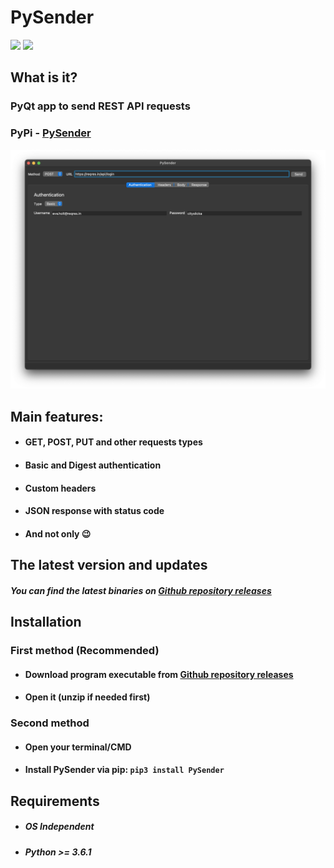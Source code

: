 # PySender
![](https://img.shields.io/pypi/pyversions/PySender)
![](https://img.shields.io/pypi/l/PySender)





## What is it?
### PyQt app to send REST API requests
### PyPi - [PySender](https://pypi.org/project/PySender/)
![screenshot](https://github.com/fast-geek/PySender/raw/master/screenshot.png)

## Main features:
* #### GET, POST, PUT and other requests types
* #### Basic and Digest authentication
* #### Custom headers
* #### JSON response with status code
* #### And not only 😉

## The latest version and updates

##### You can find the latest binaries on [Github repository releases](https://github.com/fast-geek/PySender/releases)

## Installation

### First method (Recommended)
* #### Download program executable from [Github repository releases](https://github.com/fast-geek/PySender/releases)
* #### Open it (unzip if needed first)

### Second method
* #### Open your terminal/CMD
* #### Install PySender via pip: ```pip3 install PySender```

## Requirements

* ##### OS Independent
* ##### Python >= 3.6.1